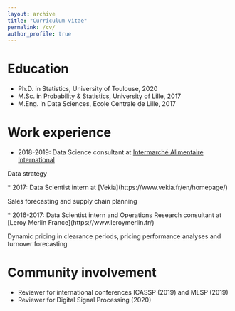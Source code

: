 ```yaml
---
layout: archive
title: "Curriculum vitae"
permalink: /cv/
author_profile: true
---
```




Education
======
* Ph.D. in Statistics, University of Toulouse, 2020
* M.Sc. in Probability & Statistics, University of Lille, 2017
* M.Eng. in Data Sciences, Ecole Centrale de Lille, 2017

Work experience
======
* 2018-2019: Data Science consultant at [Intermarché Alimentaire International](https://www.mousquetaires.com/en/our-store-brands/food/intermarche/)
<p class="page__meta">
  <i class="fa fa-clock-o" aria-hidden="true"></i> 
  Data strategy 
</p>
* 2017: Data Scientist intern at [Vekia](https://www.vekia.fr/en/homepage/)
<p class="page__meta">
  <i class="fa fa-clock-o" aria-hidden="true"></i> 
  Sales forecasting and supply chain planning 
</p>
* 2016-2017: Data Scientist intern and Operations Research consultant at [Leroy Merlin France](https://www.leroymerlin.fr/)
<p class="page__meta">
  <i class="fa fa-clock-o" aria-hidden="true"></i> 
  Dynamic pricing in clearance periods, pricing performance analyses and turnover forecasting  
</p>
  
Community involvement
======
* Reviewer for international conferences ICASSP (2019) and MLSP (2019)
* Reviewer for Digital Signal Processing (2020)
